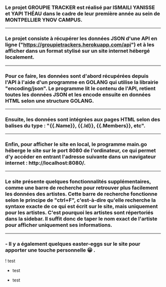 ### Le projet GROUPIE TRACKER est réalisé par ISMAILI YANISSE et YAPI THÉAU dans le cadre de leur première année au sein de MONTPELLIER YNOV CAMPUS.

---

### Le projet consiste à récupérer les données JSON d'une API en ligne ("https://groupietrackers.herokuapp.com/api") et à les afficher dans un format stylisé sur un site internet hébergé localement.

---

### Pour ce faire, les données sont d'abord récupérées depuis l'API à l'aide d'un programme en GOLANG qui utilise la librairie "encoding/json". Le programme lit le contenu de l'API, retient toutes les données JSON et les encode ensuite en données HTML selon une structure GOLANG.

---

### Ensuite, les données sont intégrées aux pages HTML selon des balises du type : "{{.Name}}, {{.Id}}, {{.Members}}, etc".
---

### Enfin, pour afficher le site en local, le programme main.go héberge le site sur le port 8080 de l'ordinateur, ce qui permet d'y accéder en entrant l'adresse suivante dans un navigateur internet : http://localhost:8080/.
---

### Le site présente quelques fonctionnalités supplémentaires, comme une barre de recherche pour retrouver plus facilement les données des artistes. Cette barre de recherche fonctionne selon le principe de "ctrl+F", c'est-à-dire qu'elle recherche la syntaxe exacte de ce qui est écrit sur le site, mais uniquement pour les artistes. C'est pourquoi les artistes sont répertoriés dans la sidebar. Il suffit donc de taper le nom exact de l'artiste pour afficher uniquement ses informations.
---

### - Il y a également quelques easter-eggs sur le site pour apporter une touche personnelle :grinning: .

! test
+ test 
- test